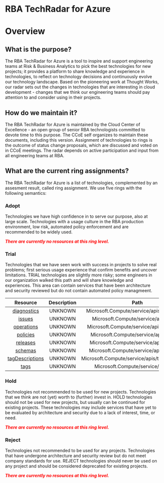 
RBA TechRadar for Azure
=======================

# Overview

## What is the purpose?


The RBA TechRadar for Azure is a tool to inspire and support engineering teams at Risk & Business Analytics to pick the best technologies for new projects; it provides a platform to share knowledge and experience in technologies, to reflect on technology decisions and continuously evolve our technology landscape.  Based on the pioneering work at Thought Works, our radar sets out the changes in technologies that are interesting in cloud development - changes that we think our engineering teams should pay attention to and consider using in their projects.
## How do we maintain it?


The RBA TechRadar for Azure is maintained by the Cloud Center of Excellence - an open group of senior RBA technologists committed to devote time to this purpose.  The CCoE self organizes to maintain these documents, including this version.  Assignment of technologies to rings is the outcome of status change proposals, which are discussed and voted on in CCoE meetings.  The radar depends on active participation and input from all engineering teams at RBA.
## What are the current ring assignments?


The RBA TechRadar for Azure is a list of technologies, complemented by an assesment result, called ring assignment.  We use five rings with the following semantics:
### Adopt


Technologies we have high confidence in to serve our purpose, also at large scale.  Technologies with a usage culture in the RBA production environment, low risk, automated policy enforcement and are recommended to be widely used.  
  
***<font color="red"> There are currently no resources at this ring level. </font>***
### Trial


Technologies that we have seen work with success in projects to solve real problems;  first serious usage experience that confirm benefits and uncover limitations.  TRIAL technologies are slightly more risky; some engineers in our organization walked this path and will share knowledge and experiences.  This area can contain services that have been architecture and security reviewed but do not contain automated policy managmeent.  

|Resource|Description|Path|Status|
| :---: | :---: | :---: | :---: |
|[diagnostics](https://github.com/openrba/python-azure-techradar/blob/master/Microsoft.Compute/service/apis/diagnostics)|UNKNOWN|Microsoft.Compute/service/apis/diagnostics|TRIAL|
|[issues](https://github.com/openrba/python-azure-techradar/blob/master/Microsoft.Compute/service/apis/issues)|UNKNOWN|Microsoft.Compute/service/apis/issues|TRIAL|
|[operations](https://github.com/openrba/python-azure-techradar/blob/master/Microsoft.Compute/service/apis/operations)|UNKNOWN|Microsoft.Compute/service/apis/operations|TRIAL|
|[policies](https://github.com/openrba/python-azure-techradar/blob/master/Microsoft.Compute/service/apis/policies)|UNKNOWN|Microsoft.Compute/service/apis/policies|TRIAL|
|[releases](https://github.com/openrba/python-azure-techradar/blob/master/Microsoft.Compute/service/apis/releases)|UNKNOWN|Microsoft.Compute/service/apis/releases|TRIAL|
|[schemas](https://github.com/openrba/python-azure-techradar/blob/master/Microsoft.Compute/service/apis/schemas)|UNKNOWN|Microsoft.Compute/service/apis/schemas|TRIAL|
|[tagDescriptions](https://github.com/openrba/python-azure-techradar/blob/master/Microsoft.Compute/service/apis/tagDescriptions)|UNKNOWN|Microsoft.Compute/service/apis/tagDescriptions|TRIAL|
|[tags](https://github.com/openrba/python-azure-techradar/blob/master/Microsoft.Compute/service/apis/tags)|UNKNOWN|Microsoft.Compute/service/apis/tags|TRIAL|

### Hold


Technologies not recommended to be used for new projects. Technologies that we think are not (yet) worth to (further) invest in.  HOLD technologies should not be used for new projects, but usually can be continued for existing projects.  These technologies may include services that have yet to be evaluated by architecture and security due to a lack of interest, time, or need.  
  
***<font color="red"> There are currently no resources at this ring level. </font>***
### Reject


Technologies not recommended to be used for any projects. Technologies that have undergone architecture and security review but do not meet company standards for use.  REJECT technologies should never be used on any project and should be considered deprecated for existing projects.  
  
***<font color="red"> There are currently no resources at this ring level. </font>***